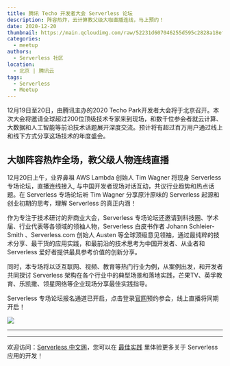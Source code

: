 ```yaml
---
title: 腾讯 Techo 开发者大会 Serverless 论坛
description: 阵容热炸，云计算教父级大咖直播连线，马上预约！
date: 2020-12-20
thumbnail: https://main.qcloudimg.com/raw/52231d607046255d595c2828a18ef3d2.jpg
categories:
  - meetup
authors:
  - Serverless 社区
location:
  - 北京 | 腾讯云
tags:
  - Serverless
  - Meetup
---
```


12月19日至20日，由腾讯主办的2020 Techo Park开发者大会将于北京召开。本次大会将邀请全球超过200位顶级技术专家来到现场，和数千位参会者就云计算、大数据和人工智能等前沿技术话题展开深度交流。预计将有超过百万用户通过线上和线下方式分享这场技术的年度盛会。


## 大咖阵容热炸全场，教父级人物连线直播 

12月20日上午，业界鼻祖 AWS Lambda 创始人 Tim Wagner 将现身 Serverless 专场论坛，直播连线接入,  与中国开发者现场对话互动，共议行业趋势和热点话题。在 Serverless 专场论坛听 Tim Wagner 分享原汁原味的 Serverless 起源和创业初期的思考，理解 Serverless 的真正内涵！

作为专注于技术研讨的非商业大会，Serverless 专场论坛还邀请到科技圈、学术届、行业代表等各领域的领袖人物，Serverless 白皮书作者 Johann Schleier-Smith 、Serverless.com 创始人 Austen 等全球顶级意见领袖，通过最纯粹的技术分享、最干货的应用实践，和最前沿的技术思考为中国开发者、从业者和 Serverless 爱好者提供最具参考价值的创新分享。

同时，本专场将以泛互联网、视频、教育等热门行业为例，从案例出发，和开发者共同探讨 Serverless 架构在各个行业中的典型场景和落地实践，芒果TV、英孚教育、乐凯撒、领星网络等企业现场分享最佳实践指导。

Serverless 专场论坛报名通道已开启，点击登录[官网](https://techo.cloud.tencent.com/2020/?utm_campaign=BJX&utm_source=SJGJ&utm_medium=XXZX#/live?subSeminarId=2011282193449540&ic=Q7MWSW5J)预约参会，线上直播将同期开启！

![](https://img.serverlesscloud.cn/2020128/1607407564880-TS.jpeg)

---
<div id='scf-deploy-iframe-or-md'></div>

---

欢迎访问：[Serverless 中文网](https://serverlesscloud.cn/)，您可以在 [最佳实践](https://serverlesscloud.cn/best-practice) 里体验更多关于 Serverless 应用的开发！